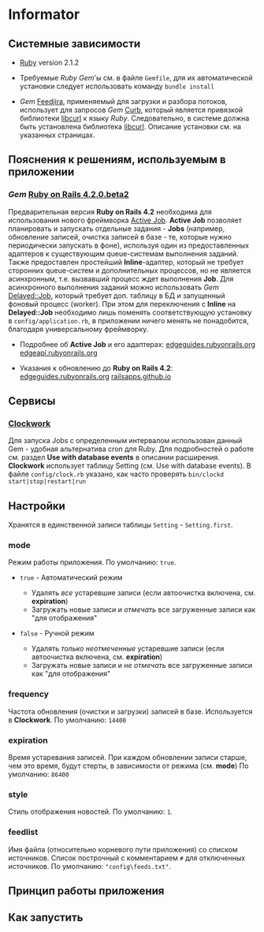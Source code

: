 Informator
==========

Системные зависимости
----------

* [Ruby](https://www.ruby-lang.org/) version 2.1.2

* Требуемые _Ruby Gem_'ы см. в файле `Gemfile`, для их автоматической установки следует использовать команду `bundle install`

* _Gem_ [Feedjira](https://github.com/feedjira/feedjira), применяемый для загрузки и разбора потоков,
использует для запросов _Gem_ [Curb](https://github.com/taf2/curb), который является
привязкой библиотеки [libcurl](http://curl.haxx.se/libcurl/) к языку _Ruby_.
Следовательно, в системе должна быть установлена библиотека [libcurl](http://curl.haxx.se/libcurl/).
Описание установки см. на указанных страницах.

Пояснения к решениям, используемым в приложении
----------

### _Gem_ [Ruby on Rails 4.2.0.beta2](https://github.com/rails/rails)

Предварительная версия **Ruby on Rails 4.2** необходима для использования
нового фреймворка [Active Job](https://github.com/rails/rails/tree/master/activejob). 
**Active Job** позволяет планировать и запускать отдельные задания - **Jobs** 
(например, обновление записей, очистка записей в базе - те, которые нужно периодически запускать в фоне), 
используя один из предоставленных адаптеров к существующим queue-системам выполнения заданий. 
Также предоставлен простейший **Inline**-адаптер, который не требует сторонних queue-систем и дополнительных процессов, 
но не является асинхронным, т.е. вызвавший процесс ждет выполнения **Job**. 
Для асинхронного выполнения заданий можно использовать _Gem_ [Delayed::Job](https://github.com/collectiveidea/delayed_job), 
который требует доп. таблицу в БД и запущенный фоновый процесс (worker). 
При этом для переключения с **Inline** на **Delayed::Job** необходимо лишь поменять 
соответствующую установку в `config/application.rb`, в приложении ничего менять не понадобится, 
благодаря универсальному фреймворку.

* Подробнее об **Active Job** и его адаптерах:
[edgeguides.rubyonrails.org](http://edgeguides.rubyonrails.org/active_job_basics.html)
[edgeapi.rubyonrails.org](http://edgeapi.rubyonrails.org/classes/ActiveJob.html)

* Указания к обновлению до **Ruby on Rails 4.2**:
[edgeguides.rubyonrails.org](http://edgeguides.rubyonrails.org/upgrading_ruby_on_rails.html)
[railsapps.github.io](http://railsapps.github.io/updating-rails.html)

Сервисы
----------

### [Clockwork](https://github.com/tomykaira/clockwork)

Для запуска Jobs с определенным интервалом использован данный Gem - удобная альтернатива cron для Ruby.
Для подробностей о работе см. раздел **Use with database events** в описании расширения.
**Clockwork** использует таблицу Setting (см. Use with database events).
В файле `config/clock.rb` указано, как часто проверять
`bin/clockd start|stop|restart|run`

Настройки
----------
Хранятся в единственной записи таблицы `Setting` - `Setting.first`.

### mode

Режим работы приложения.
По умолчанию: `true`.

* `true` - Автоматический режим

    * Удалять _все_ устаревшие записи (если автоочистка включена, см. **expiration**)
    * Загружать новые записи и _отмечать_ все загруженные записи как "для отображения"

* `false` - Ручной режим

    * Удалять _только неотмеченные_ устаревшие записи (если автоочистка включена, см. **expiration**)
    * Загружать новые записи и _не отмечать_ все загруженные записи как "для отображения"

### frequency

Частота обновления (очистки и загрузки) записей в базе. Используется в **Clockwork**.
По умолчанию: `14400`

### expiration

Время устаревания записей. При каждом обновлении записи старше, чем это время, будут стерты, в зависимости от режима (см. **mode**)
По умолчанию: `86400`

### style

Стиль отображения новостей.
По умолчанию: `1`.

### feedlist

Имя файла (относительно корневого пути приложения) со списком источников. Список построчный с комментарием `#` для отключенных источников.
По умолчанию: `"config\feeds.txt"`.

Принцип работы приложения
----------

Как запустить
----------